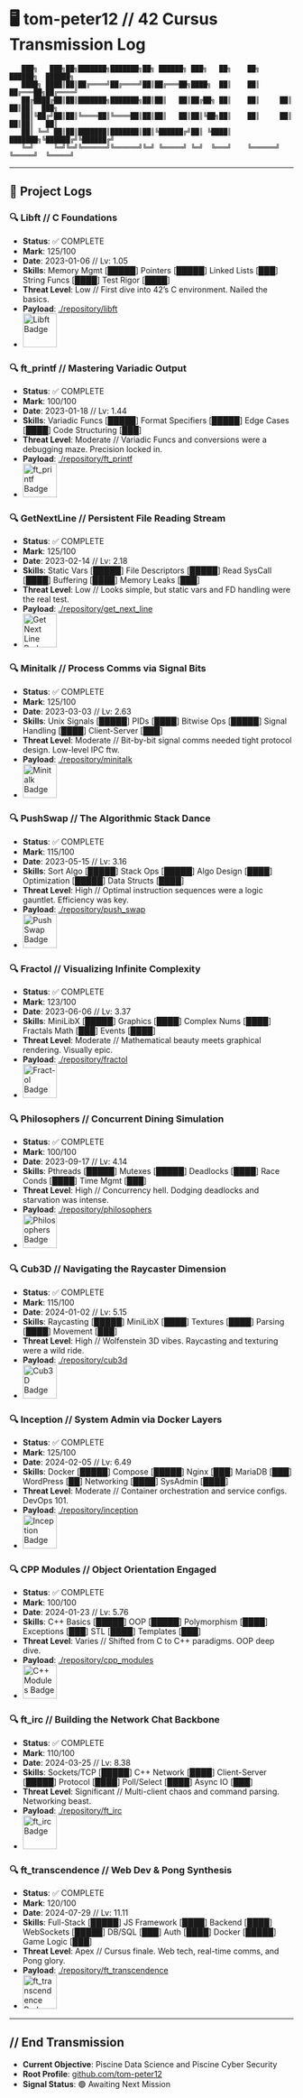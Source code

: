 # 🖥️ tom-peter12 // 42 Cursus Transmission Log

```
   ███╗   ███╗██╗███████╗███████╗██╗ ██████╗ ███╗   ██╗    ██╗      ██████╗  ██████╗ 
   ████╗ ████║██║██╔════╝██╔════╝██║██╔═══██╗████╗  ██║    ██║     ██╔═══██╗██╔════╝ 
   ██╔████╔██║██║███████╗███████╗██║██║   ██║██╔██╗ ██║    ██║     ██║   ██║██║  ███╗
   ██║╚██╔╝██║██║╚════██║╚════██║██║██║   ██║██║╚██╗██║    ██║     ██║   ██║██║   ██║
   ██║ ╚═╝ ██║██║███████║███████║██║╚██████╔╝██║ ╚████║    ███████╗╚██████╔╝╚██████╔╝
   ╚═╝     ╚═╝╚═╝╚══════╝╚══════╝╚═╝ ╚═════╝ ╚═╝  ╚═══╝    ╚══════╝ ╚═════╝  ╚═════╝ 
```
   
   
---

## 🚀 Project Logs

### 🔍 Libft // C Foundations
- **Status**: ✅ COMPLETE
- **Mark**: 125/100
- **Date**: 2023-01-06 // Lv: 1.05
- **Skills**: Memory Mgmt [█████] Pointers [█████] Linked Lists [███] String Funcs [████] Test Rigor [████]
- **Threat Level**: Low // First dive into 42’s C environment. Nailed the basics.
- **Payload**: [./repository/libft](https://github.com/tom-peter12/01-libft)
- <img src="https://raw.githubusercontent.com/tom-peter12/tom-peter12/main/badges/libft.png" width="60" alt="Libft Badge">

### 🔍 ft_printf // Mastering Variadic Output
- **Status**: ✅ COMPLETE
- **Mark**: 100/100
- **Date**: 2023-01-18 // Lv: 1.44
- **Skills**: Variadic Funcs [█████] Format Specifiers [█████] Edge Cases [████] Code Structuring [███]
- **Threat Level**: Moderate // Variadic Funcs and conversions were a debugging maze. Precision locked in.
- **Payload**: [./repository/ft_printf](https://github.com/tom-peter12/02-ft_printf)
- <img src="https://raw.githubusercontent.com/tom-peter12/tom-peter12/main/badges/printf.png" width="60" alt="ft_printf Badge">

### 🔍 GetNextLine // Persistent File Reading Stream
- **Status**: ✅ COMPLETE
- **Mark**: 125/100
- **Date**: 2023-02-14 // Lv: 2.18
- **Skills**: Static Vars [█████] File Descriptors [█████] Read SysCall [████] Buffering [████] Memory Leaks [███]
- **Threat Level**: Low // Looks simple, but static vars and FD handling were the real test.
- **Payload**: [./repository/get_next_line](https://github.com/tom-peter12/get_next_line)
- <img src="https://raw.githubusercontent.com/tom-peter12/tom-peter12/main/badges/gnl.png" width="60" alt="Get Next Line Badge">

### 🔍 Minitalk // Process Comms via Signal Bits
- **Status**: ✅ COMPLETE
- **Mark**: 125/100
- **Date**: 2023-03-03 // Lv: 2.63
- **Skills**: Unix Signals [█████] PIDs [████] Bitwise Ops [█████] Signal Handling [████] Client-Server [███]
- **Threat Level**: Moderate // Bit-by-bit signal comms needed tight protocol design. Low-level IPC ftw.
- **Payload**: [./repository/minitalk](https://github.com/tom-peter12/minitalk)
- <img src="https://raw.githubusercontent.com/tom-peter12/tom-peter12/main/badges/minitalk.png" width="60" alt="Minitalk Badge">

### 🔍 PushSwap // The Algorithmic Stack Dance
- **Status**: ✅ COMPLETE
- **Mark**: 115/100
- **Date**: 2023-05-15 // Lv: 3.16
- **Skills**: Sort Algo [█████] Stack Ops [█████] Algo Design [████] Optimization [█████] Data Structs [████]
- **Threat Level**: High // Optimal instruction sequences were a logic gauntlet. Efficiency was key.
- **Payload**: [./repository/push_swap](https://github.com/tom-peter12/push_swap)
- <img src="https://raw.githubusercontent.com/tom-peter12/tom-peter12/main/badges/pushswap.png" width="60" alt="Push Swap Badge">

### 🔍 Fractol // Visualizing Infinite Complexity
- **Status**: ✅ COMPLETE
- **Mark**: 123/100
- **Date**: 2023-06-06 // Lv: 3.37
- **Skills**: MiniLibX [█████] Graphics [████] Complex Nums [████] Fractals Math [███] Events [████]
- **Threat Level**: Moderate // Mathematical beauty meets graphical rendering. Visually epic.
- **Payload**: [./repository/fractol](https://github.com/tom-peter12/fractol)
- <img src="https://raw.githubusercontent.com/tom-peter12/tom-peter12/main/badges/fractol.png" width="60" alt="Fract-ol Badge">

### 🔍 Philosophers // Concurrent Dining Simulation
- **Status**: ✅ COMPLETE
- **Mark**: 100/100
- **Date**: 2023-09-17 // Lv: 4.14
- **Skills**: Pthreads [█████] Mutexes [█████] Deadlocks [████] Race Conds [████] Time Mgmt [███]
- **Threat Level**: High // Concurrency hell. Dodging deadlocks and starvation was intense.
- **Payload**: [./repository/philosophers](https://github.com/tom-peter12/philo)
- <img src="https://raw.githubusercontent.com/tom-peter12/tom-peter12/main/badges/philo.png" width="60" alt="Philosophers Badge">

### 🔍 Cub3D // Navigating the Raycaster Dimension
- **Status**: ✅ COMPLETE
- **Mark**: 115/100
- **Date**: 2024-01-02 // Lv: 5.15
- **Skills**: Raycasting [█████] MiniLibX [████] Textures [████] Parsing [████] Movement [███]
- **Threat Level**: High // Wolfenstein 3D vibes. Raycasting and texturing were a wild ride.
- **Payload**: [./repository/cub3d](https://github.com/tom-peter12/cub3D)
- <img src="https://raw.githubusercontent.com/tom-peter12/tom-peter12/main/badges/cub3D.png" width="60" alt="Cub3D Badge">

### 🔍 Inception // System Admin via Docker Layers
- **Status**: ✅ COMPLETE
- **Mark**: 125/100
- **Date**: 2024-02-05 // Lv: 6.49
- **Skills**: Docker [█████] Compose [█████] Nginx [███] MariaDB [███] WordPress [██] Networking [████] SysAdmin [████]
- **Threat Level**: Moderate // Container orchestration and service configs. DevOps 101.
- **Payload**: [./repository/inception](https://github.com/tom-peter12/Inception)
- <img src="https://raw.githubusercontent.com/tom-peter12/tom-peter12/main/badges/inceptionm.png" width="60" alt="Inception Badge">

### 🔍 CPP Modules // Object Orientation Engaged
- **Status**: ✅ COMPLETE
- **Mark**: 100/100
- **Date**: 2024-01-23 // Lv: 5.76
- **Skills**: C++ Basics [█████] OOP [█████] Polymorphism [████] Exceptions [███] STL [████] Templates [███]
- **Threat Level**: Varies // Shifted from C to C++ paradigms. OOP deep dive.
- **Payload**: [./repository/cpp_modules](https://github.com/tom-peter12/CPP_Modules)
- <img src="https://raw.githubusercontent.com/tom-peter12/tom-peter12/main/badges/cppmodule.png" width="60" alt="C++ Modules Badge">

### 🔍 ft_irc // Building the Network Chat Backbone
- **Status**: ✅ COMPLETE
- **Mark**: 110/100
- **Date**: 2024-03-25 // Lv: 8.38
- **Skills**: Sockets/TCP [█████] C++ Network [████] Client-Server [█████] Protocol [████] Poll/Select [████] Async IO [███]
- **Threat Level**: Significant // Multi-client chaos and command parsing. Networking beast.
- **Payload**: [./repository/ft_irc](https://github.com/tom-peter12/ft_irc)
- <img src="https://raw.githubusercontent.com/tom-peter12/tom-peter12/main/badges/irc.png" width="60" alt="ft_irc Badge">

### 🔍 ft_transcendence // Web Dev & Pong Synthesis
- **Status**: ✅ COMPLETE
- **Mark**: 120/100
- **Date**: 2024-07-29 // Lv: 11.11
- **Skills**: Full-Stack [█████] JS Framework [████] Backend [████] WebSockets [█████] DB/SQL [███] Auth [████] Docker [█████] Game Logic [███]
- **Threat Level**: Apex // Cursus finale. Web tech, real-time comms, and Pong glory.
- **Payload**: [./repository/ft_transcendence](https://github.com/tom-peter12/ft_transcendence)
- <img src="https://raw.githubusercontent.com/tom-peter12/tom-peter12/main/badges/transcendence.png" width="60" alt="ft_transcendence Badge">

---

## // End Transmission
- **Current Objective**: Piscine Data Science and Piscine Cyber Security
- **Root Profile**: [github.com/tom-peter12](https://github.com/tom-peter12)
- **Signal Status**: 🟢 Awaiting Next Mission
